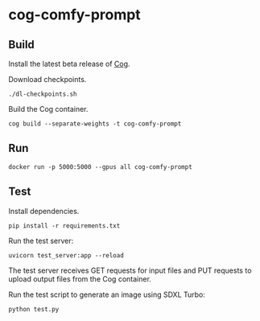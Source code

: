 # cog-comfy-prompt

## Build

Install the latest beta release of [Cog](https://github.com/replicate/cog).

Download checkpoints.

```
./dl-checkpoints.sh
```

Build the Cog container.

```
cog build --separate-weights -t cog-comfy-prompt
```

## Run

```
docker run -p 5000:5000 --gpus all cog-comfy-prompt
```

## Test

Install dependencies.

```
pip install -r requirements.txt
```

Run the test server:

```
uvicorn test_server:app --reload
```

The test server receives GET requests for input files and PUT requests to upload output files from the Cog container.

Run the test script to generate an image using SDXL Turbo:

```
python test.py
```